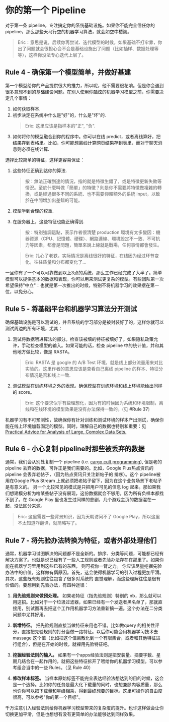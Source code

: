 # 你的第一个 Pipeline

对于第一条 pipeline，专注搞定你的系统基础设施。如果你不能完全信任你的 pipeline，那么那些天马行空的机器学习算法，就会如空中楼阁。

> Eric：意思是说，后续你再尝试、迭代模型的时候，如果基础不打牢靠，你出了问题就会很担心会不会是基础设施出了问题（比如抽样、数据处理等等），这样你没法专心迭代上层了。

## Rule 4 - 确保第一个模型简单，并做好基建

第一个模型给你的产品提供很大的推力，所以呢，他不需要很花哨。但是你会遇到很多意想不到的基础建设问题。在别人使用你酷炫的机器学习模型之前，你需要决定几个事情：

1. 如何获取样本.
2. 初步决定在系统中什么是"好"的，什么是"坏"的.
    > Eric: 这里应该是指样本的"正", "负".
3. 如何将你的模型融合到你的程序中。你可以在线 predict，或者离线算好，把结果存到表格里。比如，你可能想离线计算网页结果存到表里，而对于聊天消息则必须在线计算.

选择比较简单的特征，这样更容易保证：

1. 这些特征正确到达你的算法.
    > 按：無法正確到達的情況，指的就是特徵生錯了，或是特徵更新失敗等情況。至於什麼叫做「簡單」的特徵？則是你不需要將特徵做複雜的轉換，或是經過很多不同的系統、也不需要仰賴額外的系統 input，以致於在中間增加出差錯的可能。
2. 模型学到合理的权重.
3. 在服务器上，这些特征也能正确得到.
    > 按：特別強調這點，表示作者很清楚 production 環境有太多變因：機器資源（CPU、記憶體、硬碟）、網路連線、環境設定不一致、不可抗力等因素，都會是問題，簡單來說上線就是戰場，任何事情都會發生。

    > Eric: 扎心了老铁，实际情况是离线很好的特征，在线因为经过环节变化，往往质量和分布都变化了...

 一旦你有了一个可以可靠做到以上3点的系统，那么工作已经完成了大半了。简单模型可以提供基本的数据和表现，你可以用来测试更复杂的模型。有些团队第一次希望保持"中立"：也就是第一次推出的时候，特别不将机器学习的效果摆在第一位，以免分心。

## Rule 5 - 将基础平台和机器学习算法分开测试

 确保基础设施是可以测试的，并且系统的学习部分是被封装好了的，这样你就可以测试周边的所有环境，尤其：

 1. 测试将数据喂进算法的部分。检查该被填的特征被填好了。如果隐私政策允许，手动检查模型的输入。如果可能的话，检查 pipeline 中的统计值，并和其他地方做比较，像是 RASTA。
    > Eric: RASTA 是 google 的 A/B Test 环境，就是线上部分流量用来对比实验的。这里作者的意思应该是查看自己离线 pipeline 的样本、特征分布情况是否和线上一致.
 2. 测试模型在训练环境之外的表现。确保模型在训练环境和线上环境能给出同样的 score。
    > Eric: 这个要求似乎有些理想化，因为有的时候因为系统和环境限制，离线和在线环境的模型效果是没有办法保持一致的。\(见 **\#Rule 37**\)

机器学习有不可预测性，故确保你有针对训练和测试环境的样本产出测试，确保你能在线上环境加载固定的模型。同时，理解自己的数据也特别和重要：见[Practical Advice for Analysis of Large, Complex Data Sets.](http://www.unofficialgoogledatascience.com/2016/10/practical-advice-for-analysis-of-large.html)

## Rule 6 - 小心复制 pipeline时那些被丢弃的数据

通常，我们会从别处复制一个 pipeline \(i.e. [cargo cult programming](https://en.wikipedia.org/wiki/Cargo_cult_programming)\), 但是老的 pipeline 丢弃的数据，可许正是我们需要的。比如，Google
Plus热点资讯的 pipeline 会丢弃老帖子，（因为热点资讯只关注新帖子的 排序）。这个 pipeline被用在Google Plus Stream 上就必须把老帖子留下，因为在这个业务场景下老帖子是有意义的。 另一个比较常见的模式是只把用户可见的信息 log 起来。那如果我们想建模分析为啥某些帖子没有展现，这份数据就会不够用，因为所有负样本都找不到了。在 Google Play 里也发生过同样的悲剧，几个游戏主页的数据混在一起，没法区分来源。
> Eric: 这里需要一些背景知识，因为天朝访问不了 Google Play，所以这里不太知道咋翻译，就简略写了。

## Rule 7 - 将先验办法转换为特征，或者外部处理他们

 通常，机器学习试图解决的问题都不是全新的。排序、分类等问题，可能都已经有解决方案了。也就是说已经有了一些人工规则或者先验办法存在在那里了。如果你能在机器学习里用到这些已有的东西， 则可祝你一臂之力。
  你应该尽量挖掘先验办法中的价值，这样做有俩原因。首先，这会使得机器学习的引入过程更加平滑。其次，这些既有规则往往包含了很多对系统的 直觉理解，而这些理解往往是很有价值的。要想用到先验办法，有四种途径：

  1. **用先验规则来做预处理。** 如果老特征（指先验规则）特别的 nb，那么就可以用这招。比如对于一个垃圾过滤器，如果已经有一个发送者黑名单了，那就直接用，别试图再去把这个工作用机器学习方法重新搞一遍。这个办法在二分类问题中尤其好用。

  2. **新增特征。** 把先验规则直接当做特征来用也不错。比如做query 的相关性评分，直接把先验规则的打分当做一路特征。以后你可能会用机器学习技术去 massage 这个值（比如把这个值离散化到一个有限集合，或者和其他特征进行组合），但是在开始的时候，就裸用先验特征吧。

  3. **挖掘经验法则的输入。** 如果有一个apps经验法则是把安装量、摘要字数、星期几结合在一起作用的，就把这些特征拆开了喂给你的机器学习模型。可以参考组合当中的一些 Rules。（见 Rule 40）

  4. **修改样本标签。** 当样本原始标签不能完全表达经验法想达到的目的时候，这会是一个选择。比如你的任务是最大化下载量的同时，也想兼顾内容质量，那么也许你可以把下载量和星级相乘，得到最终想要的目标。这里可操作的自由度很高，可以参考"你的第一个目标"。

 千万注意引入经验法则给你机器学习模型带来的复杂度的提升。也许这样做会让你切换更加平滑，但是也想想有没有更简单的办法能够达到同样效果。

